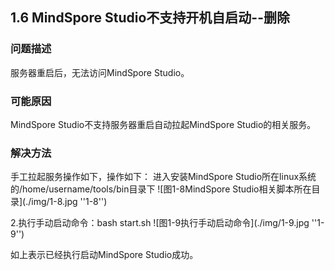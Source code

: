 ## 1.6 MindSpore Studio不支持开机自启动--删除
### 问题描述
服务器重启后，无法访问MindSpore Studio。
### 可能原因
MindSpore Studio不支持服务器重启自动拉起MindSpore Studio的相关服务。
### 解决方法
手工拉起服务操作如下，操作如下：
进入安装MindSpore Studio所在linux系统的/home/username/tools/bin目录下
![图1-8MindSpore Studio相关脚本所在目录](./img/1-8.jpg ''1-8'')


2.执行手动启动命令：bash start.sh
![图1-9执行手动启动命令](./img/1-9.jpg ''1-9'')


如上表示已经执行启动MindSpore Studio成功。
